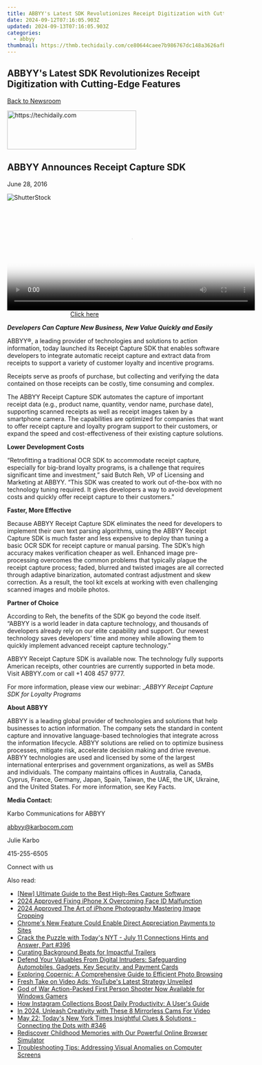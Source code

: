 ```yaml
---
title: ABBYY's Latest SDK Revolutionizes Receipt Digitization with Cutting-Edge Features
date: 2024-09-12T07:16:05.903Z
updated: 2024-09-13T07:16:05.903Z
categories:
  - abbyy
thumbnail: https://thmb.techidaily.com/ce80644caee7b986767dc148a3626afb6dedcf8d303ed5814c688bdf2e6498bb.jpg
---
```


## ABBYY's Latest SDK Revolutionizes Receipt Digitization with Cutting-Edge Features

[Back to Newsroom](https://tools.techidaily.com/abbyy/products/)

<!-- affiliate ads begin -->
<a href="https://aligracehair.sjv.io/c/5597632/2115946/19272" target="_top" id="2115946">
  <img src="//a.impactradius-go.com/display-ad/19272-2115946" border="0" alt="https://techidaily.com" width="300" height="90"/>
</a>
<img height="0" width="0" src="https://aligracehair.sjv.io/i/5597632/2115946/19272" style="position:absolute;visibility:hidden;" border="0" />
<!-- affiliate ads end -->

## ABBYY Announces Receipt Capture SDK

June 28, 2016

![ShutterStock](https://content.abbyy.com/-/media/project/abbyy/abbyy/branchtemplates/shutterstock_1272462163_1296-x-729.jpg?h=729&iar=0&w=1296)

<!-- affiliate ads begin -->
<span id="1993650">
					<video width="576" height="240" style="cursor:pointer"
           poster="//a.impactradius-go.com/display-clicktoplayimage/1993650.png"
           onclick="if(!this.playClicked){this.play();this.setAttribute('controls',true);this.playClicked=true;}">
	   <source src="//a.impactradius-go.com/display-ad/22993-1993650">
	   <img src="//a.impactradius-go.com/display-clicktoplayimage/1993650.png" style="border: none; height: 100%; width: 100%; object-fit: contain">
	</video>
	<div style="width:360px;text-align:center"><a href="javascript:window.open(decodeURIComponent('https%3A%2F%2Fhomestyler.sjv.io%2Fc%2F5597632%2F1993650%2F22993'), '_blank');void(0);">Click here</a></div>
</span>
<img height="0" width="0" src="https://imp.pxf.io/i/5597632/1993650/22993" style="position:absolute;visibility:hidden;" border="0" />
<!-- affiliate ads end -->

_**Developers Can Capture New Business, New Value Quickly and Easily**_ 

ABBYY®, a leading provider of technologies and solutions to action information, today launched its Receipt Capture SDK that enables software developers to integrate automatic receipt capture and extract data from receipts to support a variety of customer loyalty and incentive programs.

Receipts serve as proofs of purchase, but collecting and verifying the data contained on those receipts can be costly, time consuming and complex.

The ABBYY Receipt Capture SDK automates the capture of important receipt data (e.g., product name, quantity, vendor name, purchase date), supporting scanned receipts as well as receipt images taken by a smartphone camera. The capabilities are optimized for companies that want to offer receipt capture and loyalty program support to their customers, or expand the speed and cost-effectiveness of their existing capture solutions.

**Lower Development Costs** 

“Retrofitting a traditional OCR SDK to accommodate receipt capture, especially for big-brand loyalty programs, is a challenge that requires significant time and investment,” said Butch Reh, VP of Licensing and Marketing at ABBYY. “This SDK was created to work out of-the-box with no technology tuning required. It gives developers a way to avoid development costs and quickly offer receipt capture to their customers.”

**Faster, More Effective**

Because ABBYY Receipt Capture SDK eliminates the need for developers to implement their own text parsing algorithms, using the ABBYY Receipt Capture SDK is much faster and less expensive to deploy than tuning a basic OCR SDK for receipt capture or manual parsing. The SDK’s high accuracy makes verification cheaper as well. Enhanced image pre-processing overcomes the common problems that typically plague the receipt capture process; faded, blurred and twisted images are all corrected through adaptive binarization, automated contrast adjustment and skew correction. As a result, the tool kit excels at working with even challenging scanned images and mobile photos.

**Partner of Choice**

According to Reh, the benefits of the SDK go beyond the code itself. “ABBYY is a world leader in data capture technology, and thousands of developers already rely on our elite capability and support. Our newest technology saves developers’ time and money while allowing them to quickly implement advanced receipt capture technology.”

ABBYY Receipt Capture SDK is available now. The technology fully supports American receipts, other countries are currently supported in beta mode. Visit ABBYY.com or call +1 408 457 9777.

For more information, please view our webinar: __ABBYY Receipt Capture SDK for Loyalty Programs_ 

**About ABBYY**

ABBYY is a leading global provider of technologies and solutions that help businesses to action information. The company sets the standard in content capture and innovative language-based technologies that integrate across the information lifecycle. ABBYY solutions are relied on to optimize business processes, mitigate risk, accelerate decision making and drive revenue. ABBYY technologies are used and licensed by some of the largest international enterprises and government organizations, as well as SMBs and individuals. The company maintains offices in Australia, Canada, Cyprus, France, Germany, Japan, Spain, Taiwan, the UAE, the UK, Ukraine, and the United States. For more information, see Key Facts.

**Media Contact:** 

Karbo Communications for ABBYY

abbyy@karbocom.com

Julie Karbo

415-255-6505

Connect with us

<ins class="adsbygoogle"
     style="display:block"
     data-ad-format="autorelaxed"
     data-ad-client="ca-pub-7571918770474297"
     data-ad-slot="1223367746"></ins>

<ins class="adsbygoogle"
     style="display:block"
     data-ad-client="ca-pub-7571918770474297"
     data-ad-slot="8358498916"
     data-ad-format="auto"
     data-full-width-responsive="true"></ins>

<span class="atpl-alsoreadstyle">Also read:</span>
<div><ul>
<li><a href="https://visual-screen-recording.techidaily.com/new-ultimate-guide-to-the-best-high-res-capture-software/"><u>[New] Ultimate Guide to the Best High-Res Capture Software</u></a></li>
<li><a href="https://article-files.techidaily.com/2024-approved-fixing-iphone-x-overcoming-face-id-malfunction/"><u>2024 Approved Fixing iPhone X Overcoming Face ID Malfunction</u></a></li>
<li><a href="https://article-tips.techidaily.com/2024-approved-the-art-of-iphone-photography-mastering-image-cropping/"><u>2024 Approved The Art of iPhone Photography Mastering Image Cropping</u></a></li>
<li><a href="https://some-tips.techidaily.com/chromes-new-feature-could-enable-direct-appreciation-payments-to-sites/"><u>Chrome's New Feature Could Enable Direct Appreciation Payments to Sites</u></a></li>
<li><a href="https://some-tips.techidaily.com/crack-the-puzzle-with-todays-nyt-july-11-connections-hints-and-answer-part-396/"><u>Crack the Puzzle with Today's NYT - July 11 Connections Hints and Answer, Part #396</u></a></li>
<li><a href="https://extra-resources.techidaily.com/curating-background-beats-for-impactful-trailers/"><u>Curating Background Beats for Impactful Trailers</u></a></li>
<li><a href="https://some-tips.techidaily.com/defend-your-valuables-from-digital-intruders-safeguarding-automobiles-gadgets-key-security-and-payment-cards/"><u>Defend Your Valuables From Digital Intruders: Safeguarding Automobiles, Gadgets, Key Security, and Payment Cards</u></a></li>
<li><a href="https://techidaily.com/exploring-copernic-a-comprehensive-guide-to-efficient-photo-browsing/"><u>Exploring Copernic: A Comprehensive Guide to Efficient Photo Browsing</u></a></li>
<li><a href="https://some-tips.techidaily.com/fresh-take-on-video-ads-youtubes-latest-strategy-unveiled/"><u>Fresh Take on Video Ads: YouTube's Latest Strategy Unveiled</u></a></li>
<li><a href="https://program-issues.techidaily.com/1722998671715-god-of-war-action-packed-first-person-shooter-now-available-for-windows-gamers/"><u>God of War Action-Packed First Person Shooter Now Available for Windows Gamers</u></a></li>
<li><a href="https://some-tips.techidaily.com/how-instagram-collections-boost-daily-productivity-a-users-guide/"><u>How Instagram Collections Boost Daily Productivity: A User's Guide</u></a></li>
<li><a href="https://youtube-data.techidaily.com/24-unleash-creativity-with-these-8-mirrorless-cams-for-video/"><u>In 2024, Unleash Creativity with These 8 Mirrorless Cams For Video</u></a></li>
<li><a href="https://some-tips.techidaily.com/may-22-todays-new-york-times-insightful-clues-and-solutions-connecting-the-dots-with-346/"><u>May 22: Today's New York Times Insightful Clues & Solutions - Connecting the Dots with #346</u></a></li>
<li><a href="https://some-tips.techidaily.com/rediscover-childhood-memories-with-our-powerful-online-browser-simulator/"><u>Rediscover Childhood Memories with Our Powerful Online Browser Simulator</u></a></li>
<li><a href="https://techtrends.techidaily.com/troubleshooting-tips-addressing-visual-anomalies-on-computer-screens/"><u>Troubleshooting Tips: Addressing Visual Anomalies on Computer Screens</u></a></li>
</ul></div>


